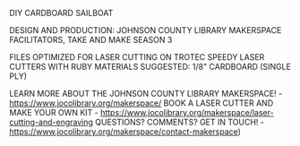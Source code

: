 DIY CARDBOARD SAILBOAT

DESIGN AND PRODUCTION: JOHNSON COUNTY LIBRARY MAKERSPACE FACILITATORS, TAKE AND MAKE SEASON 3

FILES OPTIMIZED FOR LASER CUTTING ON TROTEC SPEEDY LASER CUTTERS WITH RUBY
MATERIALS SUGGESTED: 1/8" CARDBOARD (SINGLE PLY)

LEARN MORE ABOUT THE JOHNSON COUNTY LIBRARY MAKERSPACE! - https://www.jocolibrary.org/makerspace/
BOOK A LASER CUTTER AND MAKE YOUR OWN KIT - https://www.jocolibrary.org/makerspace/laser-cutting-and-engraving
QUESTIONS? COMMENTS? GET IN TOUCH! - https://www.jocolibrary.org/makerspace/contact-makerspace)
